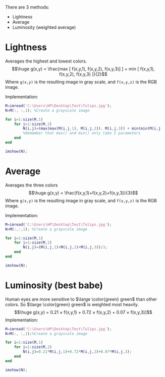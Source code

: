 There are 3 methods:
- Lightness
- Average
- Luminosity (weighted average)

# Lightness
Averages the highest and lowest colors.
$$\huge g(x,y) = \frac{max [ f(x,y,1), f(x,y,2), f(x,y,3)] ] + min [ f(x,y,1), f(x,y,2), f(x,y,3) ]}{2}$$
Where `g(x,y)` is the resulting image in gray scale, and `f(x,y,z)` is the RGB image.

Implementation:
```matlab
M=imread('C:\Users\HP\Desktop\Test\Tulips.jpg');
N=M(:, :,1); %Create a grayscale image

for i=1:size(M,1)
	for j=1:size(M,2)
		N(i,j)=(max(max(M(i,j,1), M(i,j,2)), M(i,j,3)) + min(min(M(i,j,1), M(i,j,2)), M(i,j,3))) / 2;
		%Remember that max() and min() only take 2 parameters
	end
end

imshow(N);
```

# Average
Averages the three colors 
$$\huge g(x,y) = \frac{f(x,y,1)+f(x,y,2)+f(x,y,3)}{3}$$
Where `g(x,y)` is the resulting image in gray scale, and `f(x,y,z)` is the RGB image.

Implementation:
```matlab
M=imread('C:\Users\HP\Desktop\Test\Tulips.jpg');
N=M(:,:,1); %Create a grayscale image

for i=1:size(M,1)
	for j=1:size(M,2)
		N(i,j)=(M(i,j,1)+M(i,j,2)+M(i,j,3))/3;
	end
end

imshow(N);
```

# Luminosity (best babe)
Human eyes are more sensitive to $\large \color{green} green$ than other colors. So $\large \color{green} green$ is weighted most heavily.
$$\huge g(x,y) =  0.21 × f(x,y,1) + 0.72 × f(x,y,2) + 0.07 × f(x,y,3)]$$
Implementation:
```matlab
M=imread('C:\Users\HP\Desktop\Test\Tulips.jpg');
N=M(:, :,1);%Create a grayscale image

for i=1:size(M,1)
	for j=1:size(M,2)
		N(i,j)=0.21*M(i,j,1)+0.72*M(i,j,2)+0.07*M(i,j,3);
	end
end

imshow(N);
```